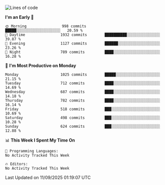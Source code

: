 <!--START_SECTION:waka-->
![Lines of code](https://img.shields.io/badge/From%20Hello%20World%20I%27ve%20Written-40.0%20million%20lines%20of%20code-blue)

**I'm an Early 🐤** 

```text
🌞 Morning                998 commits         █████░░░░░░░░░░░░░░░░░░░░   20.59 % 
🌆 Daytime                1932 commits        ██████████░░░░░░░░░░░░░░░   39.87 % 
🌃 Evening                1127 commits        ██████░░░░░░░░░░░░░░░░░░░   23.26 % 
🌙 Night                  789 commits         ████░░░░░░░░░░░░░░░░░░░░░   16.28 % 
```
📅 **I'm Most Productive on Monday** 

```text
Monday                   1025 commits        █████░░░░░░░░░░░░░░░░░░░░   21.15 % 
Tuesday                  712 commits         ████░░░░░░░░░░░░░░░░░░░░░   14.69 % 
Wednesday                687 commits         ████░░░░░░░░░░░░░░░░░░░░░   14.18 % 
Thursday                 782 commits         ████░░░░░░░░░░░░░░░░░░░░░   16.14 % 
Friday                   518 commits         ███░░░░░░░░░░░░░░░░░░░░░░   10.69 % 
Saturday                 498 commits         ███░░░░░░░░░░░░░░░░░░░░░░   10.28 % 
Sunday                   624 commits         ███░░░░░░░░░░░░░░░░░░░░░░   12.88 % 
```


📊 **This Week I Spent My Time On** 

```text
💬 Programming Languages: 
No Activity Tracked This Week

🔥 Editors: 
No Activity Tracked This Week
```


 Last Updated on 11/09/2025 01:19:07 UTC
<!--END_SECTION:waka-->
```
